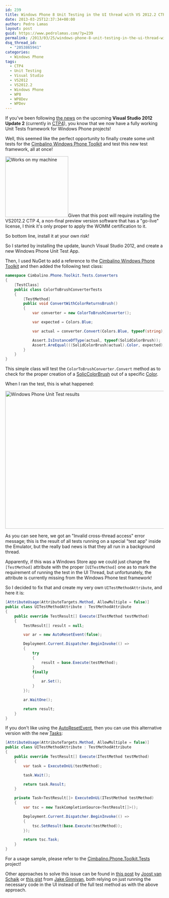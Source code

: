 ```yaml
---
id: 239
title: Windows Phone 8 Unit Testing in the UI thread with VS 2012.2 CTP4
date: 2013-03-25T12:37:34+00:00
author: Pedro Lamas
layout: post
guid: https://www.pedrolamas.com/?p=239
permalink: /2013/03/25/windows-phone-8-unit-testing-in-the-ui-thread-with-vs-2012-2-ctp4/
dsq_thread_id:
  - "2053865941"
categories:
  - Windows Phone
tags:
  - CTP4
  - Unit Testing
  - Visual Studio
  - VS2012
  - VS2012.2
  - Windows Phone
  - WP8
  - WP8Dev
  - WPDev
---
```

If you've been following <a href="http://blogs.msdn.com/b/visualstudioalm/archive/2013/01/31/windows-phone-unit-tests-in-visual-studio-2012-update-2.aspx">the news</a> on the upcoming <strong>Visual Studio 2012 Update 2</strong> (currently in <a href="http://go.microsoft.com/fwlink/?LinkId=273878">CTP4</a>), you know that we now have a fully working Unit Tests framework for Windows Phone projects!

Well, this seemed like the perfect opportunity to finally create some unit tests for the <a href="http://cimbalino.org">Cimbalino Windows Phone Toolkit</a> and test this new test framework, all at once!

<img class="alignright size-full wp-image-174 clear" src="https://www.pedrolamas.com/wp-content/uploads/2013/02/Works-on-my-machine.png" alt="Works on my machine" width="200" height="193" />Given that this post will require installing the VS2012.2 CTP 4, a non-final preview version software that has a "go-live" license, I think it's only proper to apply the WOMM certification to it.

So bottom line, install it at your own risk!

So I started by installing the update, launch Visual Studio 2012, and create a new Windows Phone Unit Test App.

Then, I used NuGet to add a reference to the <a href="http://nuget.org/packages/Cimbalino.Phone.Toolkit">Cimbalino Windows Phone Toolkit</a> and then added the following test class:

```csharp
namespace Cimbalino.Phone.Toolkit.Tests.Converters
{
    [TestClass]
    public class ColorToBrushConverterTests
    {
        [TestMethod]
        public void ConvertWithColorReturnsBrush()
        {
            var converter = new ColorToBrushConverter();

            var expected = Colors.Blue;

            var actual = converter.Convert(Colors.Blue, typeof(string), null, CultureInfo.CurrentCulture);

            Assert.IsInstanceOfType(actual, typeof(SolidColorBrush));
            Assert.AreEqual(((SolidColorBrush)actual).Color, expected);
        }
    }
}
```

This simple class will test the <code>ColorToBrushConverter.Convert</code> method as to check for the proper creation of a <a href="http://msdn.microsoft.com/en-US/library/windowsphone/develop/system.windows.media.solidcolorbrush%28v=vs.105%29.aspx">SolicColorBrush</a> out of a specific <a href="http://msdn.microsoft.com/en-US/library/windowsphone/develop/system.windows.media.color%28v=vs.105%29.aspx">Color</a>.

When I ran the test, this is what happened:

<a href="https://www.pedrolamas.com/wp-content/uploads/2013/03/Windows-Phone-Unit-Test-results.png"><img class="alignnone size-full wp-image-242" src="https://www.pedrolamas.com/wp-content/uploads/2013/03/Windows-Phone-Unit-Test-results.png" alt="Windows Phone Unit Test results" width="691" height="437" /></a>

As you can see here, we got an "Invalid cross-thread access" error message; this is the result of all tests running on a special "test app" inside the Emulator, but the really bad news is that they all run in a background thread.

Apparently, if this was a Windows Store app we could just change the <code>[TestMethod]</code> attribute with the proper <code>[UITestMethod]</code> one as to mark the requirement of running the test in the UI Thread, but unfortunately, the attribute is currently missing from the Windows Phone test framework!

So I decided to fix that and create my very own <code>UITestMethodAttribute</code>, and here it is:

```csharp
[AttributeUsage(AttributeTargets.Method, AllowMultiple = false)]
public class UITestMethodAttribute : TestMethodAttribute
{
    public override TestResult[] Execute(ITestMethod testMethod)
    {
        TestResult[] result = null;

        var ar = new AutoResetEvent(false);

        Deployment.Current.Dispatcher.BeginInvoke(() =>
        {
            try
            {
                result = base.Execute(testMethod);
            }
            finally
            {
                ar.Set();
            }
        });

        ar.WaitOne();

        return result;
    }
}
```

If you don't like using the <a href="http://msdn.microsoft.com/en-US/library/windowsphone/develop/system.threading.autoresetevent%28v=vs.105%29.aspx">AutoResetEvent</a>, then you can use this alternative version with the new <a href="http://msdn.microsoft.com/en-us/library/windowsphone/develop/system.threading.tasks%28v=vs.105%29.aspx">Tasks</a>:

```csharp
[AttributeUsage(AttributeTargets.Method, AllowMultiple = false)]
public class UITestMethodAttribute : TestMethodAttribute
{
    public override TestResult[] Execute(ITestMethod testMethod)
    {
        var task = ExecuteOnUi(testMethod);

        task.Wait();

        return task.Result;
    }

    private Task<TestResult[]> ExecuteOnUi(ITestMethod testMethod)
    {
        var tsc = new TaskCompletionSource<TestResult[]>();

        Deployment.Current.Dispatcher.BeginInvoke(() =>
        {
            tsc.SetResult(base.Execute(testMethod));
        });

        return tsc.Task;
    }
}
```

For a usage sample, please refer to the <a href="https://github.com/Cimbalino/Cimbalino-Phone-Toolkit/tree/master/src/Cimbalino.Phone.Toolkit.Tests%20%28WP8%29">Cimbalino.Phone.Toolkit.Tests</a> project!

Other approaches to solve this issue can be found in <a href="http://dotnetbyexample.blogspot.nl/2013/03/unit-testing-async-windows-phone-8-code.html">this post</a> by <a href="http://dotnetbyexample.blogspot.nl/">Joost van Schaik</a> or <a href="https://gist.github.com/JakeGinnivan/5219390">this gist</a> from <a href="http://jake.ginnivan.net/">Jake Ginnivan</a>, both relying on just running the necessary code in the UI instead of the full test method as with the above approach.
